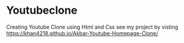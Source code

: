 # Youtubeclone
Creating Youtube Clone using Html and Css
see my project by visting https://khan4218.github.io/Akbar-Youtube-Homepage-Clone/
